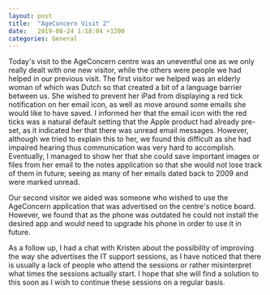 ```yaml
---
layout: post
title:  "AgeConcern Visit 2"
date:   2019-08-24 1:18:04 +1200
categories: General
---
```


Today's visit to the AgeConcern centre was an uneventful one as we only really dealt with one new visitor, 
while the others were people we had helped in our previous visit. The first visitor we helped was an elderly woman
 of which was Dutch so that created a bit of a language barrier between us. She wished to prevent her iPad from displaying 
 a red tick notification on her email icon, as well as move around some emails she would like to have saved. I informed her that
  the email icon with the red ticks was a natural default setting that the Apple product had already pre-set, as it indicated her that there
   was unread email messages. However, although we tried to explain this to her, we found this difficult as she had impaired hearing thus communication 
   was very hard to accomplish. Eventually, I managed to show her that she could save important images or files from her email to the notes application so that
    she would not lose track of them in future; seeing as many of her emails dated back to 2009 and were marked unread.

Our second visitor we aided was someone who wished to use the AgeConcern application that was advertised on the centre's notice board. However, we found that
 as the phone was outdated he could not install the desired app and would need to upgrade his phone in order to use it in future.

As a follow up, I had a chat with Kristen about the possibility of improving the way she advertises the IT support sessions, as I have noticed that there is 
usually a lack of people who attend the sessions or rather misinterpret what times the sessions actually start. I hope that she will find a solution to this soon
 as I wish to continue these sessions on a regular basis.
